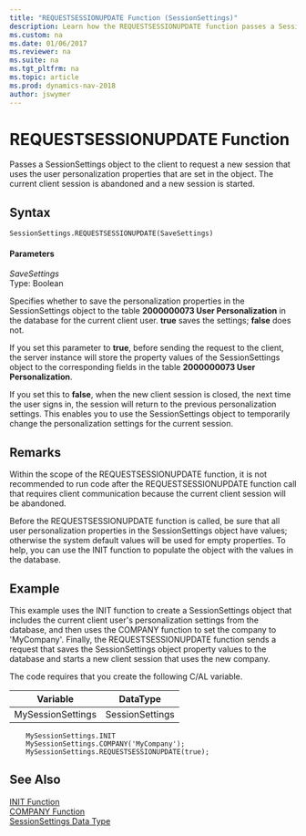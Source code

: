 ```yaml
---
title: "REQUESTSESSIONUPDATE Function (SessionSettings)"
description: Learn how the REQUESTSESSIONUPDATE function passes a SessionSettings object to the client to request a new session.
ms.custom: na
ms.date: 01/06/2017
ms.reviewer: na
ms.suite: na
ms.tgt_pltfrm: na
ms.topic: article
ms.prod: dynamics-nav-2018
author: jswymer
---
```

# REQUESTSESSIONUPDATE Function
Passes a SessionSettings object to the client to request a new session that uses the user personalization properties that are set in the object. The current client session is abandoned and a new session is started.  

## Syntax  

```  
SessionSettings.REQUESTSESSIONUPDATE(SaveSettings)  
```  

#### Parameters  
 *SaveSettings*  
 Type: Boolean  

Specifies whether to save the personalization properties in the SessionSettings object to the table **2000000073 User Personalization** in the database for the current client user. **true** saves the settings; **false** does not.

If you set this parameter to **true**, before sending the request to the client, the server instance will store the property values of the SessionSettings object to the corresponding fields in the table **2000000073 User Personalization**.

If you set this to **false**, when the new client session is closed, the next time the user signs in, the session will return to the previous personalization settings. This enables you to use the SessionSettings object to temporarily change the personalization settings for the current session.

## Remarks  
Within the scope of the REQUESTSESSIONUPDATE function, it is not recommended to run code after the REQUESTSESSIONUPDATE function call that requires client communication because the current client session will be abandoned.

Before the REQUESTSESSIONUPDATE function is called, be sure that all user personalization properties in the SessionSettings object have values; otherwise the system default values will be used for empty properties. To help, you can use the INIT function to populate the object with the values in the database.

## Example  
This example uses the INIT function to create a SessionSettings object that includes the current client user's personalization settings from the database, and then uses the COMPANY function to set the company to 'MyCompany'. Finally, the REQUESTSESSIONUPDATE function sends a request that saves the SessionSettings object property values to the database and starts a new client session that uses the new company.

The code requires that you create the following C/AL variable.  

|Variable|DataType|  
|--------------|--------------|  
|MySessionSettings|SessionSettings|  


```
    MySessionSettings.INIT
    MySessionSettings.COMPANY('MyCompany');
    MySessionSettings.REQUESTSESSIONUPDATE(true);  
```  

## See Also  
[INIT Function](init-function-sessionsettings.md)  
[COMPANY Function](company-function-sessionsettings.md)  
[SessionSettings Data Type](sessionsettings-data-type.md)  
